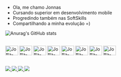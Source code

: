 - Ola, me chamo Jonnas
- Cursando superior em desenvolvimento mobile
- Progredindo também nas SoftSkills
- Compartilhando a minha evolução =)

![Anurag's GitHub stats](https://github-readme-stats.vercel.app/api?username=jonnasdev&theme=midnight-purple&show_icons=true)

<div style="display: inline_block"><br>
  <img align="center" alt="Jotta-JS" height="30" width="40" src="https://cdn.jsdelivr.net/gh/devicons/devicon/icons/javascript/javascript-original.svg"/>
    <img align="center" alt="Jotta-TS" height="30" width="40" src="https://cdn.jsdelivr.net/gh/devicons/devicon/icons/typescript/typescript-original.svg"/>
  <img align="center" alt="Jotta-JAVA" height="30" width="40" src="https://cdn.jsdelivr.net/gh/devicons/devicon/icons/java/java-original.svg"/>
    <img align="center" alt="Jotta-MYSQL" height="30" width="40" src="https://cdn.jsdelivr.net/gh/devicons/devicon/icons/mysql/mysql-original.svg"/>
    <img align="center" alt="Jotta-REACT" height="30" width="40" src="https://cdn.jsdelivr.net/gh/devicons/devicon/icons/react/react-original.svg"/>
    <img align="center" alt="Jotta-HTML" height="30" width="40" src="https://cdn.jsdelivr.net/gh/devicons/devicon/icons/html5/html5-original.svg"/>
    <img align="center" alt="Jotta-CSS" height="30" width="40" src="https://cdn.jsdelivr.net/gh/devicons/devicon/icons/css3/css3-original.svg"/>
   <img align="center" alt="Jotta-NODEJS" height="30" width="40" src="https://cdn.jsdelivr.net/gh/devicons/devicon/icons/nodejs/nodejs-plain-wordmark.svg"/>

</div>
<br>
<br>
<div>
<a href="https://wa.me/5584981782346" target="_blank"> <img src="https://img.shields.io/badge/WhatsApp-25D366?style=for-the-badge&logo=whatsapp&logoColor=white" target="_blank"> </a>
<a href="https://www.instagram.com/jotta_dev/" target="_blank"> <img src="https://img.shields.io/badge/Instagram-E4405F?style=for-the-badge&logo=instagram&logoColor=white" target="_blank"> </a>  
<a href="[https://github.com/JonnasDev](https://www.linkedin.com/in/jonnasdev/)" target="_blank"> <img src="https://img.shields.io/badge/LinkedIn-0077B5?style=for-the-badge&logo=linkedin&logoColor=white" target="_blank"> </a>
<a href="queopsbr00013@gmail.com" target="_blank"> <img src="https://img.shields.io/badge/Gmail-D14836?style=for-the-badge&logo=gmail&logoColor=white" target="_blank"> </a>
</div>


